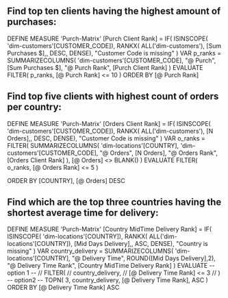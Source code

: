 ## Find top ten clients having the highest amount of purchases:

DEFINE
 	MEASURE 'Purch-Matrix' [Purch Client Rank] = 
 		IF(
	 	    ISINSCOPE(
                'dim-customers'[CUSTOMER_CODE]),
				RANKX(
				ALL('dim-customers'),
				[Sum Purchases $],,
				DESC, DENSE),
				"Customer Code is missing"
	  		)
VAR p_ranks =
  	SUMMARIZECOLUMNS(
  		'dim-customers'[CUSTOMER_CODE],
  		"@ Purch", [Sum Purchases $],
  		"@ Purch Rank", [Purch Client Rank]
  		)
EVALUATE
	FILTER(
  	p_ranks, 
  	[@ Purch Rank] <= 10
  	)
ORDER BY
    [@ Purch Rank]


## Find top five clients with highest count of orders per country:

DEFINE
 	MEASURE 'Purch-Matrix' [Orders Client Rank] = 
 		IF(
	 		ISINSCOPE(
            	'dim-customers'[CUSTOMER_CODE]),
	 			RANKX(
                ALL('dim-customers'),
	  			[N Orders],,
	  			DESC, DENSE),
	  		     "Customer Code is missing"
	  	)
VAR o_ranks = 
FILTER(
  	SUMMARIZECOLUMNS(
                'dim-locations'[COUNTRY],
  		'dim-customers'[CUSTOMER_CODE],
  		"@ Orders", [N Orders],
  		"@ Orders Rank", [Orders Client Rank]
  		), [@ Orders] <> BLANK()
                )
EVALUATE
    FILTER(
		o_ranks,
		[@ Orders Rank] <= 5
	)   
	
ORDER BY
	[COUNTRY],
	[@ Orders] DESC


## Find which are the top three countries having the shortest average time for delivery:

DEFINE
	MEASURE 'Purch-Matrix' [Country MidTime Delivery Rank] = 
		IF(
			ISINSCOPE(
				'dim-locations'[COUNTRY]),
			RANKX(
				ALL('dim-locations'[COUNTRY]),
		 		[Mid Days Delivery],,
	 			ASC, DENSE),
	 			        "Country is missing"
	 	)
VAR country_delivery =
	SUMMARIZECOLUMNS(
		'dim-locations'[COUNTRY],
		"@ Delivery Time", ROUND([Mid Days Delivery],2),
		"@ Delivery Time Rank", [Country MidTime Delivery Rank]
 	)
EVALUATE
	-- option 1 --
	// FILTER(
	// 	country_delivery,
	// 	[@ Delivery Time Rank] <= 3
	// )
	-- option2 --
	TOPN(
		3,
		country_delivery,
		[@ Delivery Time Rank],
		ASC
	)
 ORDER BY
 	[@ Delivery Time Rank] ASC

